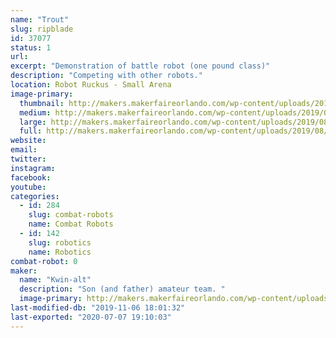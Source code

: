 ```yaml
---
name: "Trout"
slug: ripblade
id: 37077
status: 1
url: 
excerpt: "Demonstration of battle robot (one pound class)"
description: "Competing with other robots."
location: Robot Ruckus - Small Arena
image-primary:
  thumbnail: http://makers.makerfaireorlando.com/wp-content/uploads/2019/08/Trout-150x150.jpg
  medium: http://makers.makerfaireorlando.com/wp-content/uploads/2019/08/Trout-300x265.jpg
  large: http://makers.makerfaireorlando.com/wp-content/uploads/2019/08/Trout.jpg
  full: http://makers.makerfaireorlando.com/wp-content/uploads/2019/08/Trout.jpg
website: 
email: 
twitter: 
instagram: 
facebook: 
youtube: 
categories:
  - id: 284
    slug: combat-robots
    name: Combat Robots
  - id: 142
    slug: robotics
    name: Robotics
combat-robot: 0
maker:
  name: "Kwin-alt"
  description: "Son (and father) amateur team. "
  image-primary: http://makers.makerfaireorlando.com/wp-content/uploads/2019/08/CE340C0C-FC6F-4324-AC0A-C374F5471290-1024x768.jpeg
last-modified-db: "2019-11-06 18:01:32"
last-exported: "2020-07-07 19:10:03"
---
```


